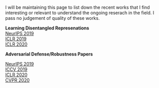 I will be maintaining this page to list down the recent works that I find interesting or relevant to understand the ongoing reserach in the field. I pass no judgement of quality of these works.

**Learning Disentangled Represenations**  
[NeurIPS 2019](Disentangled_updates.md)  
[ICLR 2019](disentangled_iclr_2019.md)  
[ICLR 2020](disentanglement_iclr_20t.md)

**Adversarial Defense/Robustness Papers**

[NeurIPS 2019](defend_neurips19.md)  
[ICCV 2019](defense_iccv19.md)  
[ICLR 2020](defense_iclr20.md)  
[CVPR 2020](defense_cvpr20.md)







